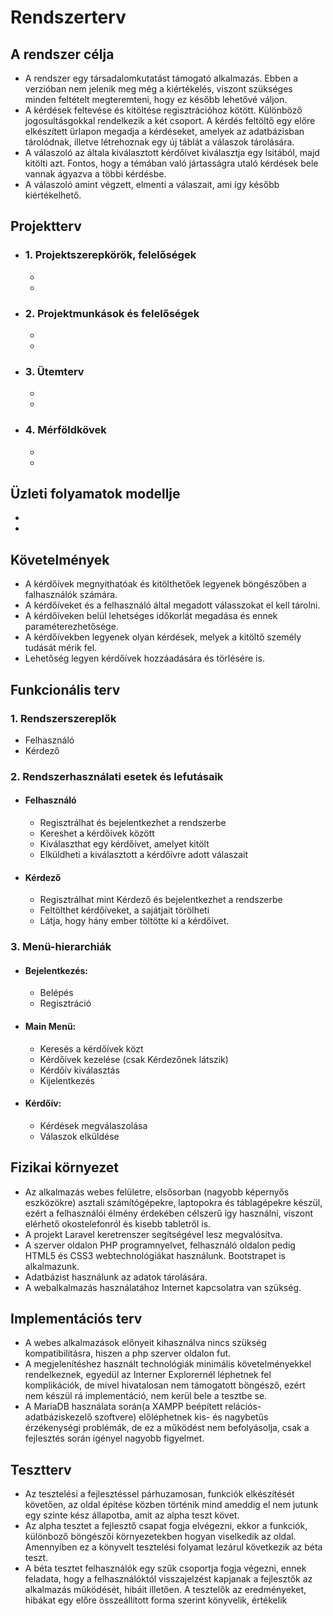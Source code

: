 Rendszerterv
=============

A rendszer célja
-----------------
- A rendszer egy társadalomkutatást támogató alkalmazás. Ebben a verzióban nem jelenik meg még a kiértékelés, viszont szükséges minden feltételt megteremteni, hogy ez később lehetővé váljon.
- A kérdések feltevése és kitöltése regisztrációhoz kötött. Különböző jogosultásgokkal rendelkezik a két csoport. A kérdés feltöltő egy előre elkészített ürlapon megadja a kérdéseket, amelyek az adatbázisban tárolódnak, illetve létrehoznak egy új táblát a válaszok tárolására.
- A válaszoló az általa kiválasztott kérdőívet kiválasztja egy lsitából, majd kitölti azt. Fontos, hogy a témában való jártasságra utaló kérdések bele vannak ágyazva a többi kérdésbe.
- A válaszoló amint végzett, elmenti a válaszait, ami így később kiértékelhető. 

Projektterv
------------
- ### 1. Projektszerepkörök, felelőségek ###
    -
    -
- ### 2. Projektmunkások és felelőségek ###
    - 
    - 
- ### 3. Ütemterv ###
    - 
    - 
- ### 4. Mérföldkövek ###
    - 
    - 

Üzleti folyamatok modellje
--------------------------
- 
- 

Követelmények
--------------
- A kérdőívek megnyithatóak és kitölthetőek legyenek böngészőben a falhasználók számára.
- A kérdőíveket és a felhasználó által megadott válasszokat el kell tárolni.
- A kérdőíveken belül lehetséges időkorlát megadása és ennek paraméterezhetősége.
- A kérdőívekben legyenek olyan kérdések, melyek a kitöltő személy tudását mérik fel.
- Lehetőség legyen kérdőívek hozzáadására és törlésére is.

Funkcionális terv
-----------------
### 1. Rendszerszereplők ###
- Felhasználó
- Kérdező

### 2. Rendszerhasználati esetek és lefutásaik ###
- #### Felhasználó ####
    - Regisztrálhat és bejelentkezhet a rendszerbe
    - Kereshet a kérdőívek között
    - Kiválaszthat egy kérdőívet, amelyet kitölt
    - Elküldheti a kiválasztott a kérdőívre adott válaszait 
- #### Kérdező ####
    - Regisztrálhat mint Kérdező és bejelentkezhet a rendszerbe
    - Feltölthet kérdőíveket, a sajátjait törölheti
    - Látja, hogy hány ember töltötte ki a kérdőívet.
    
### 3. Menü-hierarchiák ###
- #### Bejelentkezés: ####
    - Belépés
    - Regisztráció

- #### Main Menü: ####
    - Keresés a kérdőívek közt
    - Kérdőívek kezelése (csak Kérdezőnek látszik)
    - Kérdőív kiválasztás
    - Kijelentkezés

- #### Kérdőív: ####
    - Kérdések megválaszolása
    - Válaszok elküldése

Fizikai környezet
------------------
- Az alkalmazás webes felületre, elsősorban (nagyobb képernyős eszközökre) asztali számítógépekre, laptopokra és táblagépekre készül, ezért a felhasználói élmény érdekében célszerű így használni, viszont elérhető okostelefonról és kisebb tabletről is.
- A projekt Laravel keretrenszer segítségével lesz megvalósítva.
- A szerver oldalon PHP programnyelvet, felhasználó oldalon pedig HTML5 és CSS3 webtechnológiákat használunk. Bootstrapet is alkalmazunk.
- Adatbázist használunk az adatok tárolására.
- A webalkalmazás használatához Internet kapcsolatra van szükség.

Implementációs terv
--------------------
- A webes alkalmazások előnyeit kihasználva nincs szükség kompatibilitásra, hiszen a php szerver oldalon fut.
- A megjelenítéshez használt technológiák minimális követelményekkel rendelkeznek, egyedül az Interner Explorernél léphetnek fel komplikációk, de mivel hivatalosan nem támogatott böngésző, ezért nem készül rá implementáció, nem kerül bele a tesztbe se. 
- A MariaDB használata során(a XAMPP beépített relációs-adatbáziskezelő szoftvere) előléphetnek kis- és nagybetűs érzékenységi problémák, de ez a működést nem befolyásolja, csak   a fejlesztés során igényel nagyobb figyelmet.  

Tesztterv
----------
- Az tesztelési a fejlesztéssel párhuzamosan, funkciók elkészítését követően, az oldal építése közben történik mind ameddig el nem jutunk egy szinte kész állapotba, amit az alpha teszt követ. 
- Az alpha tesztet a fejlesztő csapat fogja elvégezni, ekkor a funkciók, különboző böngészői környezetekben hogyan viselkedik az oldal. Amennyiben ez a könyvelt tesztelési folyamat lezárul következik az béta teszt.
- A béta tesztet felhasználók egy szűk csoportja fogja végezni, ennek feladata, hogy a felhasználóktól visszajelzést kapjanak a fejlesztők az alkalmazás működését, hibáit illetően. A tesztelők az eredményeket, hibákat egy előre összeállított forma szerint könyvelik, értékelik

